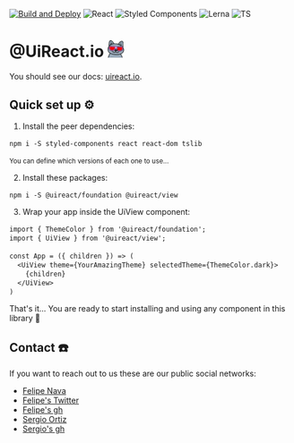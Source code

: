 
[![Build and Deploy](https://github.com/inavac182/uireact/actions/workflows/pipeline.yml/badge.svg)](https://github.com/inavac182/uireact/actions/workflows/pipeline.yml)
![React](https://img.shields.io/badge/React-20232A?style=for-the-badge&logo=react&logoColor=61DAFB)
![Styled Components](https://img.shields.io/badge/styled--components-DB7093?style=for-the-badge&logo=styled-components&logoColor=white)
![Lerna](https://img.shields.io/badge/Lerna-3E3E3E?style=for-the-badge&logo=lerna&logoColor=white)
![TS](https://img.shields.io/badge/TypeScript-007ACC?style=for-the-badge&logo=typescript&logoColor=white)


# @UiReact.io <img src="/public/sunglasses_cat.gif" alt="icon" width="30px" />

You should see our docs: [uireact.io](https://uireact.io).

## Quick set up ⚙️

1. Install the peer dependencies: 
```
npm i -S styled-components react react-dom tslib
```
<small>You can define which versions of each one to use...</small>

2. Install these packages:
```
npm i -S @uireact/foundation @uireact/view
```

3. Wrap your app inside the UiView component: 

```tsx
import { ThemeColor } from '@uireact/foundation';
import { UiView } from '@uireact/view';

const App = ({ children }) => (
  <UiView theme={YourAmazingTheme} selectedTheme={ThemeColor.dark}>
    {children}
  </UiView>
)
```
That's it... You are ready to start installing and using any component in this library 🫶

## Contact ☎️

If you want to reach out to us these are our public social networks:

- [Felipe Nava](https://www.linkedin.com/in/inavac/)
- [Felipe's Twitter](https://twitter.com/FelipeNava92)
- [Felipe's gh](https://github.com/inavac182/)
- [Sergio Ortiz](https://www.linkedin.com/in/sergio-audel-ortiz-gutierrez-1698b158/)
- [Sergio's gh](https://github.com/saudelog)


